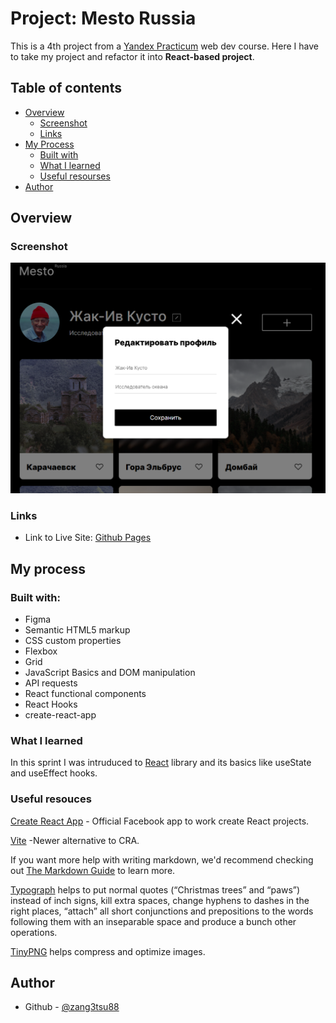 # Project: Mesto Russia

This is a 4th project from a [Yandex Practicum](https://practicum.yandex.ru/) web dev course. Here I have to take my project and refactor it into **React-based project**.

## Table of contents

- [Overview](#overview)
  - [Screenshot](#screenshot)
  - [Links](#links)
- [My Process](#my-process)
  - [Built with](#built-with)
  - [What I learned](#what-i-learned)
  - [Useful resourses](#useful-resouces)
- [Author](#author)

## Overview

### Screenshot

![](./src/images/mesto_screenshot.png)

### Links

- Link to Live Site: [Github Pages](https://zang3tsu88.github.io/mesto-react/)

## My process

### Built with:

- Figma
- Semantic HTML5 markup
- CSS custom properties
- Flexbox
- Grid
- JavaScript Basics and DOM manipulation
- API requests
- React functional components
- React Hooks
- create-react-app

### What I learned

In this sprint I was intruduced to [React](react.dev) library and its basics like useState and useEffect hooks.

### Useful resouces

[Create React App](https://create-react-app.dev/) - Official Facebook app to work create React projects.

[Vite](https://vitejs.dev/) -Newer alternative to CRA.

If you want more help with writing markdown, we'd recommend checking out [The Markdown Guide](https://www.markdownguide.org/) to learn more.

[Typograph](https://www.artlebedev.ru/typograf/) helps to put normal quotes (“Christmas trees” and “paws”) instead of inch signs, kill extra spaces, change hyphens to dashes in the right places, “attach” all short conjunctions and prepositions to the words following them with an inseparable space and produce a bunch other operations.

[TinyPNG](https://tinypng.com/) helps compress and optimize images.

## Author

- Github - [@zang3tsu88](https://github.com/zang3tsu88)

